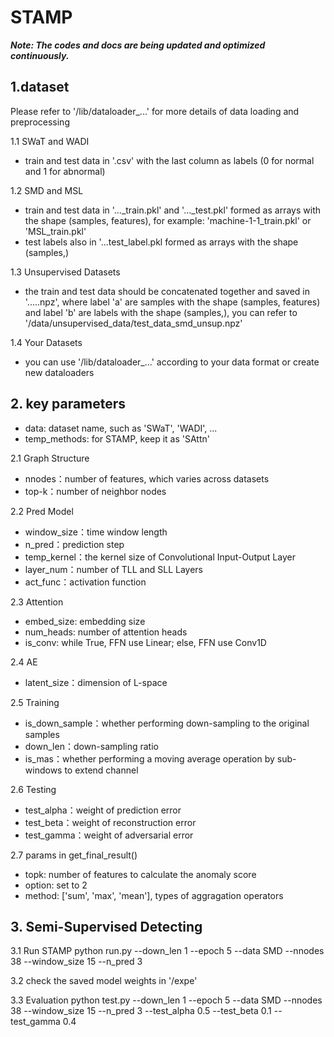# STAMP

***Note: The codes and docs are being updated and optimized continuously.***
## 1.dataset

Please refer to '/lib/dataloader_...' for more details of data loading and preprocessing

1.1 SWaT and WADI
- train and test data in '.csv' with the last column as labels (0 for normal and 1 for abnormal)

1.2 SMD and MSL
- train and test data in '..._train.pkl' and '..._test.pkl' formed as arrays with the shape (samples, features), for example: 'machine-1-1_train.pkl' or 'MSL_train.pkl'
- test labels also in '...test_label.pkl formed as arrays with the shape (samples,)

1.3 Unsupervised Datasets
- the train and test data should be concatenated together and saved in '.....npz', where label 'a' are samples with the shape (samples, features) and label 'b' are labels with the shape (samples,), you can refer to '/data/unsupervised_data/test_data_smd_unsup.npz'

1.4 Your Datasets
- you can use '/lib/dataloader_...' according to your data format or create new dataloaders

## 2. key parameters

- data: dataset name, such as 'SWaT', 'WADI', ...
- temp_methods: for STAMP, keep it as 'SAttn'

2.1 Graph Structure
- nnodes：number of features, which varies across datasets
- top-k：number of neighbor nodes


2.2 Pred Model
- window_size：time window length
- n_pred：prediction step
- temp_kernel：the kernel size of Convolutional Input-Output Layer
- layer_num：number of TLL and SLL Layers
- act_func：activation function

2.3 Attention
- embed_size: embedding size
- num_heads: number of attention heads
- is_conv: while True, FFN use Linear; else, FFN use Conv1D
 
2.4 AE
- latent_size：dimension of L-space


2.5 Training

- is_down_sample：whether performing down-sampling to the original samples
- down_len：down-sampling ratio
- is_mas：whether performing a moving average operation by sub-windows to extend channel

2.6 Testing
- test_alpha：weight of prediction error
- test_beta：weight of reconstruction error
- test_gamma：weight of adversarial error

2.7 params in get_final_result()
- topk: number of features to calculate the anomaly score
- option: set to 2
- method: ['sum', 'max', 'mean'], types of aggragation operators

## 3. Semi-Supervised Detecting

3.1 Run STAMP
python run.py --down_len 1 --epoch 5 --data SMD --nnodes 38 --window_size 15 --n_pred 3

3.2 
check the saved model weights in '/expe'

3.3 Evaluation
python test.py --down_len 1 --epoch 5 --data SMD --nnodes 38 --window_size 15 --n_pred 3 --test_alpha 0.5 --test_beta 0.1 --test_gamma 0.4 





